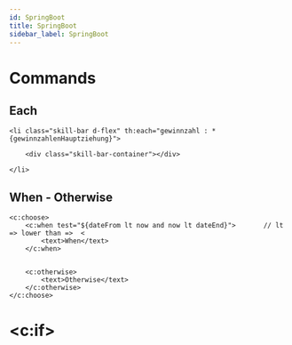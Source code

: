 ```yaml
---
id: SpringBoot
title: SpringBoot
sidebar_label: SpringBoot
---
```


# Commands

## Each

    <li class="skill-bar d-flex" th:each="gewinnzahl : *{gewinnzahlenHauptziehung}"> 

        <div class="skill-bar-container"></div>

    </li>



## When - Otherwise

    <c:choose>
        <c:when test="${dateFrom lt now and now lt dateEnd}">       // lt => lower than =>  <
            <text>When</text>
        </c:when>


        <c:otherwise>
            <text>Otherwise</text>
        </c:otherwise>
    </c:choose>


# <c:if>

